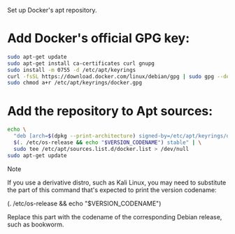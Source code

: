 Set up Docker's apt repository.

# Add Docker's official GPG key:
```sh
sudo apt-get update
sudo apt-get install ca-certificates curl gnupg
sudo install -m 0755 -d /etc/apt/keyrings
curl -fsSL https://download.docker.com/linux/debian/gpg | sudo gpg --dearmor -o /etc/apt/keyrings/docker.gpg
sudo chmod a+r /etc/apt/keyrings/docker.gpg
```

# Add the repository to Apt sources:
```sh
echo \
  "deb [arch=$(dpkg --print-architecture) signed-by=/etc/apt/keyrings/docker.gpg] https://download.docker.com/linux/debian \
  $(. /etc/os-release && echo "$VERSION_CODENAME") stable" | \
  sudo tee /etc/apt/sources.list.d/docker.list > /dev/null
sudo apt-get update
```

> [!NOTE]
> 
>  If you use a derivative distro, such as Kali Linux, you may need to substitute the part of this command that's expected to print the version codename:
> 
>  (. /etc/os-release && echo "$VERSION_CODENAME")
>
>  Replace this part with the codename of the corresponding Debian release, such as bookworm.
>

